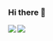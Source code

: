 ### Hi there 👋

<!--
**sparkxxxxxx/sparkxxxxxx** is a ✨ _special_ ✨ repository because its `README.md` (this file) appears on your GitHub profile.

Here are some ideas to get you started:

- 🔭 I’m currently working on ...
- 🌱 I’m currently learning ...
- 👯 I’m looking to collaborate on ...
- 🤔 I’m looking for help with ...
- 💬 Ask me about ...

- 📫 How to reach me: ...
- 😄 Pronouns: ...
- ⚡ Fun fact: ...
-->

<img align="left" src="https://github-readme-stats.vercel.app/api/top-langs/?username=sparkxxxxxx&layout=compact" />
<img src="https://github-readme-stats.vercel.app/api?username=sparkxxxxxx&show_icons=true&icon_color=0366d6&text_color=24292e&bg_color=ffffff&hide_title=true" />
